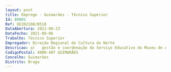 ```yaml
--- 
layout: post
title: Emprego - Guimarães - Técnico Superior
Id: 89801
Ref: OE202108/0510
DataAbertura: 2021-08-23
DataFecho: 2021-09-06
Trabalho: Técnico Superior
Empregador: Direção Regional de Cultura do Norte
Descricao: a)	gestão e coordenação do Serviço Educativo do Museu de Alberto Sampaio b)	Gestão e coordenação das exposições de exposições do Museu de Alberto Sampaio c)	Gestão e Coordenação de edição de publicações.
CodigoPostal: 4800-407 GUIMARÃES
Concelho: Guimarães
Distrito: Braga
--- 
```


